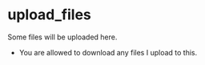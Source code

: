 # upload_files
Some files will be uploaded here.

+ You are allowed to download any files I upload to this.
